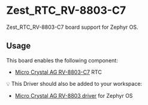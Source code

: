 # Zest_RTC_RV-8803-C7

Zest_RTC_RV-8803-C7 board support for Zephyr OS.

## Usage

This board enables the following component:

- [Micro Crystal AG RV-8803-C7](https://www.microcrystal.com/en/products/real-time-clock-rtc-modules/rv-8803-c7/) RTC

💡 This Driver should also be added to your workspace:

- [Micro Crystal AG RV-8803 driver](https://github.com/catie-aq/zephyr_microcrystal-rv8803) for Zephyr OS
